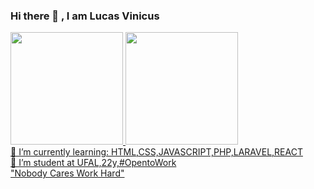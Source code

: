 ### Hi there 👋 , I am Lucas Vinicus
<div>
<a href="https://github.com/seu-usuário-aqui">
<img height="180em" src="https://github-readme-stats.vercel.app/api/top-langs/?username=LucasVinicius-sudo&layout=compact&langs_count=7&theme=dracula"/>

<img height="180em" src="https://github-readme-stats.vercel.app/api?username=LucasVinicius-sudo&show_icons=true&theme=dracula&include_all_commits=true&count_private=true"/>
</div>
 🌱 I’m currently learning: HTML,CSS,JAVASCRIPT,PHP,LARAVEL,REACT<br>
 🌱 I’m student at UFAL,22y,#OpentoWork<br>
 "Nobody Cares Work Hard"<br>
 
 



<!--
**LucasVinicius-sudo/LucasVinicius-sudo** is a ✨ _special_ ✨ repository because its `README.md` (this file) appears on your GitHub profile.

Here are some ideas to get you started:


![Anurag's GitHub stats](https://github-readme-stats.vercel.app/api?username=anuraghazra&hide=contribs,prs)
- 🔭 I’m currently working on ...
- 🌱 I’m currently learning ...
- 👯 I’m looking to collaborate on ...
- 🤔 I’m looking for help with ...
- 💬 Ask me about ...
- 📫 How to reach me: ...
- 😄 Pronouns: ...
- ⚡ Fun fact: ...
-->
